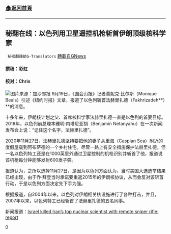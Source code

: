 ###  [:house:返回首頁](https://github.com/ourhimalayas/txt)
---


## 秘翻在线：以色列用卫星遥控机枪斩首伊朗顶级核科学家
` 秘密翻譯組G-Translators` [轉載自GNews](https://gnews.org/zh-hans/1543919/)

#### 撰稿：彩虹

#### 校对：Chris
![](https://assets.gnews.org/wp-content/uploads/2021/09/2-2-5.jpg)图片来源：加沙邮报
9月19日，《国会山报》记者莫妮克·比尔斯（Monique Beals）引述《纽约时报》文章，报道了以色列斩首法赫里扎德（Fakhrizadeh**）**的消息。

十多年来，伊朗核计划之父、首席核科学家法赫里扎德一直是以色列的首要目标。2018年，以色列前总理本雅明·内塔尼亚胡（Benjamin Netanyahu）在一次新闻发布会上说：“记住这个名字，法赫里扎德”。

2020年11月27日，法赫里扎德坚持要把他的妻子从里海（Caspian Sea）附近的度假屋载到阿布萨德的一个乡村住宅。尽管一路上有安全措施保护法赫里扎德，但一名以色列特工还是在1000英里外通过卫星控制的机枪识别并斩首了他，报道说该机枪每分钟能够发射600发子弹。

报道认为，之所以选择11月27日，是因为以色列方面认为，当时美国大选选举结果已经出现，由于乔·拜登当时承诺要重返2015年的伊朗核协议，从而会反对该斩首行动，于是以色列方面决定先下手为强。

根据报道，自2004年以来，以色列对伊朗相关核设施进行了各种打击，并且，2007年以来，以色列特工已经斩首了法赫里扎德的五名同事。

新闻报道：[Israel killed Iran’s top nuclear scientist with remote sniper rifle: report](https://thehill.com/policy/international/middle-east-north-africa/572947-israel-killed-iranian-scientist-with-high-tech?rl=1)

0
